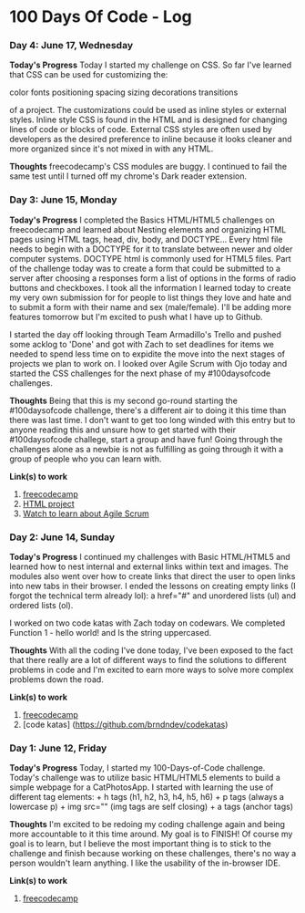 # 100 Days Of Code - Log

### Day 4: June 17, Wednesday

**Today's Progress** Today I started my challenge on CSS. So far I've learned that CSS can be used for customizing the:

color
fonts
positioning
spacing
sizing
decorations
transitions

of a project. The customizations could be used as inline styles or external styles. Inline style CSS is found in the HTML and is designed for changing lines of code or blocks of code. External CSS styles are often used by developers as the desired preference to inline because it looks cleaner and more organized since it's not mixed in with any HTML.

**Thoughts** freecodecamp's CSS modules are buggy. I continued to fail the same test until I turned off my chrome's Dark reader extension.



### Day 3: June 15, Monday

**Today's Progress** I completed the Basics HTML/HTML5 challenges on freecodecamp and learned about Nesting elements and organizing HTML pages using HTML tags, head, div, body, and DOCTYPE... Every html file needs to begin with a DOCTYPE for it to translate between newer and older computer systems. DOCTYPE html is commonly used for HTML5 files. Part of the challenge today was to create a form that could be submitted to a server after choosing a responses form a list of options in the forms of radio buttons and checkboxes. I took all the information I learned today to create my very own submission for for people to list things they love and hate and to submit a form with their name and sex (male/female). I'll be adding more features tomorrow but I'm excited to push what I have up to Github.

I started the day off looking through Team Armadillo's Trello and pushed some acklog to 'Done' and got with Zach to set deadlines for items we needed to spend less time on to expidite the move into the next stages of projects we plan to work on. I looked over Agile Scrum with Ojo today and started the CSS challenges for the next phase of my #100daysofcode challenges.



**Thoughts** Being that this is my second go-round starting the #100daysofcode challenge, there's a different air to doing it this time than there was last time. I don't want to get too long winded with this entry but to anyone reading this and unsure how to get started with their #100daysofcode challege, start a group and have fun! Going through the challenges alone as a newbie is not as fulfilling as going through it with a group of people who you can learn with.

**Link(s) to work**
1. [freecodecamp](freecodecamp.org)
2. [HTML project](https://github.com/brndndev/HTML)
3. [Watch to learn about Agile Scrum](https://www.youtube.com/playlist?list=PLaD4FvsFdarT0B2yi9byhKWYX1YmrkrpC)



### Day 2: June 14, Sunday

**Today's Progress** I continued my challenges with Basic HTML/HTML5 and learned how to nest internal and external links within text and images. The modules also went over how to create links that direct the user to open links into new tabs in their browser. I ended the lessons on creating empty links (I forgot the technical term already lol): a href="#" and unordered lists (ul) and ordered lists (ol). 

I worked on two code katas with Zach today on codewars. We completed Function 1 - hello world! and Is the string uppercased. 
    

 
**Thoughts** With all the coding I've done today, I've been exposed to the fact that there really are a lot of different ways to find the solutions to different problems in code and I'm excited to earn more ways to solve more complex problems down the road. 

**Link(s) to work**
1. [freecodecamp](freecodecamp.org)
2. [code katas] (https://github.com/brndndev/codekatas)



### Day 1: June 12, Friday

**Today's Progress** Today, I started my 100-Days-of-Code challenge. Today's challenge was to utilize basic HTML/HTML5 elements to build a simple webpage for a CatPhotosApp. I started with learning the use of different tag elements:
    + h tags (h1, h2, h3, h4, h5, h6)
    + p tags (always a lowercase p)
    + img src="" (img tags are self closing)
    + a tags (anchor tags)
    

 
**Thoughts** I'm excited to be redoing my coding challenge again and being more accountable to it this time around. My goal is to FINISH! Of course my goal is to learn, but I believe the most important thing is to stick to the challenge and finish because working on these challenges, there's no way a person wouldn't learn anything. I like the usability of the in-browser IDE. 

**Link(s) to work**
1. [freecodecamp](freecodecamp.org)









